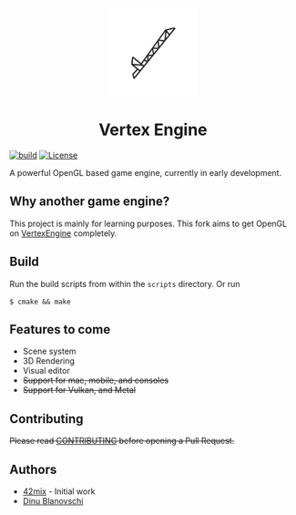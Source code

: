 <p align="center">
    <img src="https://raw.githubusercontent.com/42mix/VertexEngineGL/master/assets/VertexEngineBW.png" height="156px">
    <h1 align="center">Vertex Engine</h1>
</p>

[![build](https://github.com/VertexEngine/VertexEngine/workflows/build/badge.svg)](#)
[![License](https://img.shields.io/github/license/42mix/VertexEngineGL?color=blue)](https://github.com/42mix/VertexEngineGL/blob/master/LICENSE)

A powerful OpenGL based game engine, currently in early development.

## Why another game engine?
This project is mainly for learning purposes.  This fork aims to get OpenGL on [VertexEngine](https://github.com/VertexEngine/VertexEngine/blob/master/.github/CONTRIBUTING.md) completely.

## Build
Run the build scripts from within the `scripts` directory. Or run
```
$ cmake && make
```

## Features to come
* Scene system
* 3D Rendering
* Visual editor
* ~~Support for mac, mobile, and consoles~~
* ~~Support for Vulkan, and Metal~~

## Contributing
~~Please read [CONTRIBUTING](https://github.com/VertexEngine/VertexEngine/blob/master/.github/CONTRIBUTING.md) before opening a Pull Request.~~

## Authors
* [42mix](https://github.com/42mix) - Initial work
* [Dinu Blanovschi](https://github.com/dblanovschi)
